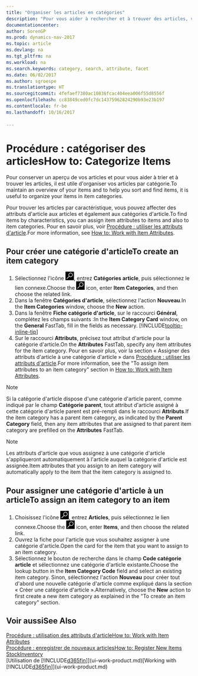 ```yaml
---
title: "Organiser les articles en catégories"
description: "Pour vous aider à rechercher et à trouver des articles, vous pouvez affecter des attributs d'article et organiser les articles en catégories."
documentationcenter: 
author: SorenGP
ms.prod: dynamics-nav-2017
ms.topic: article
ms.devlang: na
ms.tgt_pltfrm: na
ms.workload: na
ms.search.keywords: category, search, attribute, facet
ms.date: 06/02/2017
ms.author: sgroespe
ms.translationtype: HT
ms.sourcegitcommit: 4fefaef7380ac10836fcac404eea006f55d8556f
ms.openlocfilehash: cc83849ced0fc7dc14375962824290b93e23b197
ms.contentlocale: fr-be
ms.lasthandoff: 10/16/2017

---
```

# <a name="how-to-categorize-items"></a><span data-ttu-id="6a317-103">Procédure : catégoriser des articles</span><span class="sxs-lookup"><span data-stu-id="6a317-103">How to: Categorize Items</span></span>
<span data-ttu-id="6a317-104">Pour conserver un aperçu de vos articles et pour vous aider à trier et à trouver les articles, il est utile d'organiser vos articles par catégorie.</span><span class="sxs-lookup"><span data-stu-id="6a317-104">To maintain an overview of your items and to help you sort and find items, it is useful to organize your items in item categories.</span></span>

<span data-ttu-id="6a317-105">Pour trouver les articles par caractéristique, vous pouvez affecter des attributs d'article aux articles et également aux catégories d'article.</span><span class="sxs-lookup"><span data-stu-id="6a317-105">To find items by characteristics, you can assign item attributes to items and also to item categories.</span></span> <span data-ttu-id="6a317-106">Pour en savoir plus, voir [Procédure : utiliser les attributs d'article](inventory-how-work-item-attributes.md).</span><span class="sxs-lookup"><span data-stu-id="6a317-106">For more information, see [How to: Work with Item Attributes](inventory-how-work-item-attributes.md).</span></span>

## <a name="to-create-an-item-category"></a><span data-ttu-id="6a317-107">Pour créer une catégorie d'article</span><span class="sxs-lookup"><span data-stu-id="6a317-107">To create an item category</span></span>
1. <span data-ttu-id="6a317-108">Sélectionnez l'icône ![Page ou état pour la recherche](media/ui-search/search_small.png "Page ou état pour la recherche"), entrez **Catégories article**, puis sélectionnez le lien connexe.</span><span class="sxs-lookup"><span data-stu-id="6a317-108">Choose the ![Search for Page or Report](media/ui-search/search_small.png "Search for Page or Report icon") icon, enter **Item Categories**, and then choose the related link.</span></span>
2. <span data-ttu-id="6a317-109">Dans la fenêtre **Catégories d'article**, sélectionnez l'action **Nouveau**.</span><span class="sxs-lookup"><span data-stu-id="6a317-109">In the **Item Categories** window, choose the **New** action.</span></span>
3. <span data-ttu-id="6a317-110">Dans la fenêtre **Fiche catégorie d'article**, sur le raccourci **Général**, complétez les champs suivants :</span><span class="sxs-lookup"><span data-stu-id="6a317-110">In the **Item Category Card** window, on the **General** FastTab, fill in the fields as necessary.</span></span> [!INCLUDE[tooltip-inline-tip](includes/tooltip-inline-tip_md.md)]
4. <span data-ttu-id="6a317-111">Sur le raccourci **Attributs**, précisez tout attribut d'article pour la catégorie d'article.</span><span class="sxs-lookup"><span data-stu-id="6a317-111">On the **Attributes** FastTab, specify any item attributes for the item category.</span></span> <span data-ttu-id="6a317-112">Pour en savoir plus, voir la section « Assigner des attributs d'article à une catégorie d'article » dans [Procédure : utiliser les attributs d'article](inventory-how-work-item-attributes.md).</span><span class="sxs-lookup"><span data-stu-id="6a317-112">For more information, see the "To assign item attributes to an item category" section in [How to: Work with Item Attributes](inventory-how-work-item-attributes.md).</span></span>

> [!NOTE]  
>   <span data-ttu-id="6a317-113">Si la catégorie d'article dispose d'une catégorie d'article parent, comme indiqué par le champ **Catégorie parent**, tout attribut d'article assigné à cette catégorie d'article parent est pré-rempli dans le raccourci **Attributs**.</span><span class="sxs-lookup"><span data-stu-id="6a317-113">If the item category has a parent item category, as indicated by the **Parent Category** field, then any item attributes that are assigned to that parent item category are prefilled on the **Attributes** FastTab.</span></span>

> [!NOTE]  
>   <span data-ttu-id="6a317-114">Les attributs d'article que vous assignez à une catégorie d'article s'appliqueront automatiquement à l'article auquel la catégorie d'article est assignée.</span><span class="sxs-lookup"><span data-stu-id="6a317-114">Item attributes that you assign to an item category will automatically apply to the item that the item category is assigned to.</span></span>

## <a name="to-assign-an-item-category-to-an-item"></a><span data-ttu-id="6a317-115">Pour assigner une catégorie d'article à un article</span><span class="sxs-lookup"><span data-stu-id="6a317-115">To assign an item category to an item</span></span>
1. <span data-ttu-id="6a317-116">Choisissez l'icône ![Page ou état pour la recherche](media/ui-search/search_small.png "Page ou état pour la recherche"), entrez **Articles**, puis sélectionnez le lien connexe.</span><span class="sxs-lookup"><span data-stu-id="6a317-116">Choose the ![Search for Page or Report](media/ui-search/search_small.png "Search for Page or Report icon") icon, enter **Items**, and then choose the related link.</span></span>
2. <span data-ttu-id="6a317-117">Ouvrez la fiche pour l'article que vous souhaitez assigner à une catégorie d'article.</span><span class="sxs-lookup"><span data-stu-id="6a317-117">Open the card for the item that you want to assign to an item category.</span></span>
3. <span data-ttu-id="6a317-118">Sélectionnez le bouton de recherche dans le champ **Code catégorie article** et sélectionnez une catégorie d'article existante.</span><span class="sxs-lookup"><span data-stu-id="6a317-118">Choose the lookup button in the **Item Category Code** field and select an existing item category.</span></span> <span data-ttu-id="6a317-119">Sinon, sélectionnez l'action **Nouveau** pour créer tout d'abord une nouvelle catégorie d'article comme expliqué dans la section « Créer une catégorie d'article ».</span><span class="sxs-lookup"><span data-stu-id="6a317-119">Alternatively, choose the **New** action to first create a new item category as explained in the "To create an item category" section.</span></span>

## <a name="see-also"></a><span data-ttu-id="6a317-120">Voir aussi</span><span class="sxs-lookup"><span data-stu-id="6a317-120">See Also</span></span>
[<span data-ttu-id="6a317-121">Procédure : utilisation des attributs d'article</span><span class="sxs-lookup"><span data-stu-id="6a317-121">How to: Work with Item Attributes</span></span>](inventory-how-work-item-attributes.md)  
[<span data-ttu-id="6a317-122">Procédure : enregistrer de nouveaux articles</span><span class="sxs-lookup"><span data-stu-id="6a317-122">How to: Register New Items</span></span>](inventory-how-register-new-items.md)  
[<span data-ttu-id="6a317-123">Stock</span><span class="sxs-lookup"><span data-stu-id="6a317-123">Inventory</span></span>](inventory-manage-inventory.md)  
<span data-ttu-id="6a317-124">[Utilisation de [!INCLUDE[d365fin](includes/d365fin_md.md)]](ui-work-product.md)</span><span class="sxs-lookup"><span data-stu-id="6a317-124">[Working with [!INCLUDE[d365fin](includes/d365fin_md.md)]](ui-work-product.md)</span></span>

